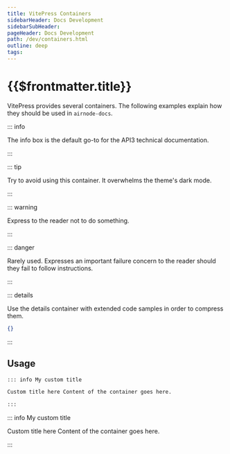 ```yaml
---
title: VitePress Containers
sidebarHeader: Docs Development
sidebarSubHeader:
pageHeader: Docs Development
path: /dev/containers.html
outline: deep
tags:
---
```


<PageHeader/>

# {{$frontmatter.title}}

VitePress provides several containers. The following examples explain how they
should be used in `airnode-docs`.

::: info

The info box is the default go-to for the API3 technical documentation.

:::

::: tip

Try to avoid using this container. It overwhelms the theme's dark mode.

:::

::: warning

Express to the reader not to do something.

:::

::: danger

Rarely used. Expresses an important failure concern to the reader should they
fail to follow instructions.

:::

::: details

Use the details container with extended code samples in order to compress them.

```json
{}
```

:::

## Usage

```md
::: info My custom title

Custom title here Content of the container goes here.

:::
```

::: info My custom title

Custom title here Content of the container goes here.

:::
